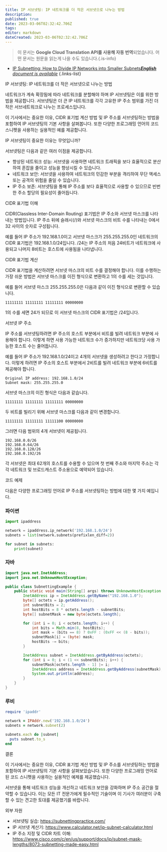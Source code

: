 ```yaml
---
title: IP 서브넷팅: IP 네트워크를 더 작은 서브넷으로 나누는 방법
description: 
published: true
date: 2023-03-06T02:32:42.706Z
tags: 
editor: markdown
dateCreated: 2023-03-06T02:32:42.706Z
---
```


> 이 문서는 **Google Cloud Translation API를 사용해 자동 번역**되었습니다.
어떤 문서는 원문을 읽는게 나을 수도 있습니다.{.is-info}



- [IP Subnetting: How to Divide IP Networks into Smaller Subnets***English** document is available*](/en/Knowledge-base/Network/ip-subnetting-how-to-divide-ip-networks-into-smaller-subnets)
{.links-list}

IP 서브넷팅: IP 네트워크를 더 작은 서브넷으로 나누는 방법

네트워크가 계속 확장됨에 따라 네트워크를 분할해야 하며 IP 서브넷팅은 이를 위한 방법을 제공합니다. 서브넷팅은 더 큰 IP 네트워크를 각각 고유한 IP 주소 범위를 가진 더 작은 서브네트워크로 나누는 프로세스입니다.

이 기사에서는 중요한 이유, CIDR 표기법 계산 방법 및 IP 주소를 서브넷팅하는 방법을 포함하여 IP 서브넷팅의 기본 사항을 살펴봅니다. 또한 다양한 프로그래밍 언어의 코드 스니펫을 사용하는 실용적인 예를 제공합니다.

IP 서브넷팅이 중요한 이유는 무엇입니까?

서브넷팅은 다음과 같은 여러 이점을 제공합니다.

- 향상된 네트워크 성능: 서브넷을 사용하면 네트워크 트래픽을 보다 효율적으로 분산하여 혼잡을 줄이고 성능을 향상시킬 수 있습니다.
- 네트워크 보안: 서브넷을 사용하여 네트워크의 민감한 부분을 격리하여 무단 액세스 또는 공격의 위험을 줄일 수 있습니다.
- IP 주소 보존: 서브넷팅을 통해 IP 주소를 보다 효율적으로 사용할 수 있으므로 빈번한 주소 할당의 필요성이 줄어듭니다.

CIDR 표기법 이해

CIDR(Classless Inter-Domain Routing) 표기법은 IP 주소와 서브넷 마스크를 나타내는 방법입니다. IP 주소 뒤에 슬래시(/)와 서브넷 마스크의 비트 수를 나타내는 0에서 32 사이의 숫자로 구성됩니다.

예를 들어 IP 주소가 192.168.1.0이고 서브넷 마스크가 255.255.255.0인 네트워크의 CIDR 표기법은 192.168.1.0/24입니다. /24는 IP 주소의 처음 24비트가 네트워크에 사용되고 나머지 8비트는 호스트에 사용됨을 나타냅니다.

CIDR 표기법 계산

CIDR 표기법을 계산하려면 서브넷 마스크의 비트 수를 결정해야 합니다. 이를 수행하는 가장 쉬운 방법은 서브넷 마스크를 이진 형식으로 변환하고 1의 수를 세는 것입니다.

예를 들어 서브넷 마스크 255.255.255.0은 다음과 같이 이진 형식으로 변환할 수 있습니다.

```
11111111 11111111 11111111 00000000
```

1의 수를 세면 24가 되므로 이 서브넷 마스크의 CIDR 표기법은 /24입니다.

서브넷 IP 주소

IP 주소를 서브넷팅하려면 IP 주소의 호스트 부분에서 비트를 빌려 네트워크 부분에 사용해야 합니다. 이렇게 하면 사용 가능한 네트워크 수가 증가하지만 네트워크당 사용 가능한 호스트 수는 줄어듭니다.

예를 들어 IP 주소가 192.168.1.0/24이고 4개의 서브넷을 생성하려고 한다고 가정합니다. 이렇게 하려면 IP 주소의 호스트 부분에서 2비트를 빌려 네트워크 부분에 6비트를 제공해야 합니다.

```
Original IP address: 192.168.1.0/24
Subnet mask: 255.255.255.0
```

서브넷 마스크의 이진 형식은 다음과 같습니다.

```
11111111 11111111 11111111 00000000
```

두 비트를 빌리기 위해 서브넷 마스크를 다음과 같이 변경합니다.

```
11111111 11111111 11111100 00000000
```

그러면 다음 범위의 4개 서브넷이 제공됩니다.

```
192.168.0.0/26
192.168.0.64/26
192.168.0.128/26
192.168.0.192/26
```

각 서브넷은 최대 62개의 호스트를 수용할 수 있으며 첫 번째 주소와 마지막 주소는 각각 네트워크 및 브로드캐스트 주소용으로 예약되어 있습니다.

코드 예제

다음은 다양한 프로그래밍 언어로 IP 주소를 서브넷팅하는 방법에 대한 몇 가지 예입니다.

### 파이썬

```python
import ipaddress

network = ipaddress.ip_network('192.168.1.0/24')
subnets = list(network.subnets(prefixlen_diff=2))

for subnet in subnets:
    print(subnet)
```

### 자바

```java
import java.net.InetAddress;
import java.net.UnknownHostException;

public class SubnettingExample {
    public static void main(String[] args) throws UnknownHostException {
        InetAddress ip = InetAddress.getByName("192.168.1.0");
        byte[] octets = ip.getAddress();
        int subnetBits = 2;
        int hostBits = 8 * octets.length - subnetBits;
        byte[] subnetMask = new byte[octets.length];

        for (int i = 0; i < octets.length; i++) {
            int bits = Math.min(8, hostBits);
            int mask = (bits == 8) ? 0xFF : (0xFF << (8 - bits));
            subnetMask[i] = (byte) mask;
            hostBits -= bits;
        }

        InetAddress subnet = InetAddress.getByAddress(octets);
        for (int i = 0; i < (1 << subnetBits); i++) {
            subnetMask[octets.length - 1] |= i;
            InetAddress address = InetAddress.getByAddress(subnetMask);
            System.out.println(address);
        }
    }
}
```

### 루비

```ruby
require 'ipaddr'

network = IPAddr.new('192.168.1.0/24')
subnets = network.subnet(2)

subnets.each do |subnet|
  puts subnet.to_s
end
```

결론

이 기사에서는 중요한 이유, CIDR 표기법 계산 방법 및 IP 주소를 서브넷팅하는 방법을 포함하여 IP 서브넷팅의 기본 사항을 살펴보았습니다. 또한 다양한 프로그래밍 언어로 된 코드 스니펫을 사용하는 실용적인 예제를 제공했습니다.

서브넷을 통해 네트워크 성능을 개선하고 네트워크 보안을 강화하며 IP 주소 공간을 절약할 수 있습니다. 이는 모든 IT 전문가에게 필수적인 기술이며 이 기사가 여러분이 구축할 수 있는 견고한 토대를 제공했기를 바랍니다.

외부 자원

- 서브넷팅 실습: https://subnettingpractice.com/
- IP 서브넷 계산기: https://www.calculator.net/ip-subnet-calculator.html
- IP 주소 지정 및 CIDR 차트 이해: https://www.cisco.com/c/en/us/support/docs/ip/subnet-mask-lengths/8073-subnetting-made-easy.html